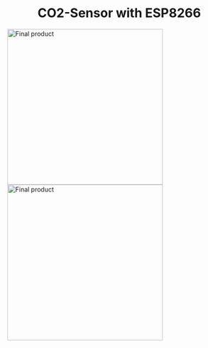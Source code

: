 <h1 align="center">CO2-Sensor with ESP8266</h1>
<p float="left">
  <img src="https://github.com/itsDkiller/CO2-Sensor/blob/master/media/product.jpg" width="350" title="Final product">
  <img src="https://github.com/itsDkiller/CO2-Sensor/blob/master/media/build.jpg" width="350" title="Final product">
</p>
